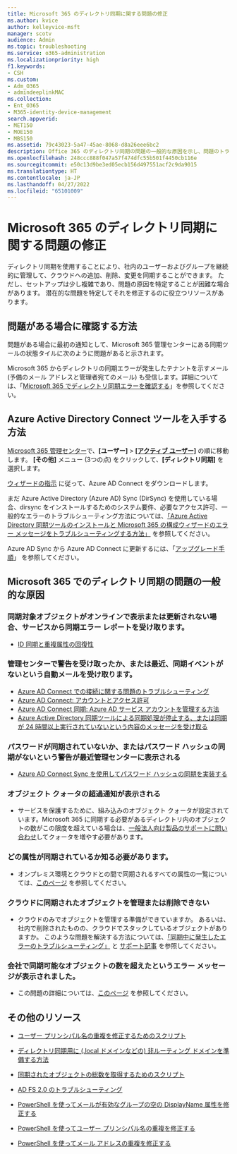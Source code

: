 ```yaml
---
title: Microsoft 365 のディレクトリ同期に関する問題の修正
ms.author: kvice
author: kelleyvice-msft
manager: scotv
audience: Admin
ms.topic: troubleshooting
ms.service: o365-administration
ms.localizationpriority: high
f1.keywords:
- CSH
ms.custom:
- Adm_O365
- admindeeplinkMAC
ms.collection:
- Ent_O365
- M365-identity-device-management
search.appverid:
- MET150
- MOE150
- MBS150
ms.assetid: 79c43023-5a47-45ae-8068-d8a26eee6bc2
description: Office 365 のディレクトリ同期の問題の一般的な原因を示し、問題のトラブルシューティングと解決に役立ついくつかの方法を紹介します。
ms.openlocfilehash: 248ccc888f047a57f474dfc55b501f4450cb116e
ms.sourcegitcommit: e50c13d9be3ed05ecb156d497551acf2c9da9015
ms.translationtype: HT
ms.contentlocale: ja-JP
ms.lasthandoff: 04/27/2022
ms.locfileid: "65101009"
---
```

# <a name="fixing-problems-with-directory-synchronization-for-microsoft-365"></a>Microsoft 365 のディレクトリ同期に関する問題の修正

ディレクトリ同期を使用することにより、社内のユーザーおよびグループを継続的に管理して、クラウドへの追加、削除、変更を同期することができます。 ただし、セットアップは少し複雑であり、問題の原因を特定することが困難な場合があります。 潜在的な問題を特定してそれを修正するのに役立つリソースがあります。
  
## <a name="how-do-i-know-if-something-is-wrong"></a>問題がある場合に確認する方法

問題がある場合に最初の通知として、Microsoft 365 管理センターにある同期ツールの状態タイルに次のように問題があると示されます。
  
Microsoft 365 からディレクトリの同期エラーが発生したテナントを示すメール (予備のメール アドレスと管理者宛てのメール) も受信します。詳細については、「[Microsoft 365 でディレクトリ同期エラーを確認する](identify-directory-synchronization-errors.md)」を参照してください。
  
## <a name="how-do-i-get-azure-active-directory-connect-tool"></a>Azure Active Directory Connect ツールを入手する方法

[Microsoft 365 管理センター](https://admin.microsoft.com)で、**[ユーザー]** \> <a href="https://go.microsoft.com/fwlink/p/?linkid=834822" target="_blank">**[アクティブ ユーザー]**</a> の順に移動します。 **[その他]** メニュー (3つの点) をクリックして、**[ディレクトリ同期]** を選択します。 
  
[ウィザードの指示](set-up-directory-synchronization.md) に従って、Azure AD Connect をダウンロードします。 
  
まだ Azure Active Directory (Azure AD) Sync (DirSync) を使用している場合、dirsync をインストールするためのシステム要件、必要なアクセス許可、一般的なエラーのトラブルシューティング方法については、[「Azure Active Directory 同期ツールのインストールと Microsoft 365 の構成ウィザードのエラー メッセージをトラブルシューティングする方法」](/troubleshoot/azure/active-directory/installation-configuration-wizard-errors) を参照してください。 
  
Azure AD Sync から Azure AD Connect に更新するには、「[アップグレード手順](/azure/active-directory/hybrid/how-to-dirsync-upgrade-get-started)」 を参照してください。
  
## <a name="resolving-common-causes-of-problems-with-directory-synchronization-in-microsoft-365"></a>Microsoft 365 でのディレクトリ同期の問題の一般的な原因

### <a name="synchronized-objects-arent-appearing-or-updating-online-or-im-getting-synchronization-error-reports-from-the-service"></a>同期対象オブジェクトがオンラインで表示または更新されない場合、サービスから同期エラー レポートを受け取ります。

- [ID 同期と重複属性の回復性](/azure/active-directory/hybrid/how-to-connect-syncservice-duplicate-attribute-resiliency)

### <a name="i-have-an-alert-in-the-admin-center-or-am-receiving-automated-emails-that-there-hasnt-been-a-recent-synchronization-event"></a>管理センターで警告を受け取ったか、または最近、同期イベントがないという自動メールを受け取ります。
- [Azure AD Connect での接続に関する問題のトラブルシューティング](/azure/active-directory/hybrid/tshoot-connect-connectivity)
- [Azure AD Connect: アカウントとアクセス許可](/azure/active-directory/hybrid/reference-connect-accounts-permissions)
- [Azure AD Connect 同期: Azure AD サービス アカウントを管理する方法](/azure/active-directory/hybrid/how-to-connect-azureadaccount)
- [Azure Active Directory 同期ツールによる同期処理が停止する、または同期が 24 時間以上実行されていないという内容のメッセージを受け取る](https://support.microsoft.com/help/2882421/directory-synchronization-to-azure-active-directory-stops-or-you-re-warned-that-sync-hasn-t-registered-in-more-than-a-day)

### <a name="password-hashes-arent-synchronizing-or-im-seeing-an-alert-in-the-admin-center-that-there-hasnt-been-a-recent-password-hash-synchronization"></a>パスワードが同期されていないか、またはパスワード ハッシュの同期がないという警告が最近管理センターに表示される
- [Azure AD Connect Sync を使用してパスワード ハッシュの同期を実装する](/azure/active-directory/hybrid/how-to-connect-password-hash-synchronization)

### <a name="im-seeing-an-alert-that-object-quota-exceeded"></a>オブジェクト クォータの超過通知が表示される
- サービスを保護するために、組み込みのオブジェクト クォータが設定されています。Microsoft 365 に同期する必要があるディレクトリ内のオブジェクトの数がこの限度を超えている場合は、[一般法人向け製品のサポートに問い合わせ](https://support.office.com/article/32a17ca7-6fa0-4870-8a8d-e25ba4ccfd4b)してクォータを増やす必要があります。

### <a name="i-need-to-know-which-attributes-are-synchronized"></a>どの属性が同期されているか知る必要があります。
- オンプレミス環境とクラウドとの間で同期されるすべての属性の一覧については、[このページ](https://go.microsoft.com/fwlink/p/?LinkId=396719) を参照してください。

### <a name="i-cant-manage-or-remove-objects-that-were-synchronized-to-the-cloud"></a>クラウドに同期されたオブジェクトを管理または削除できない
- クラウドのみでオブジェクトを管理する準備ができていますか。 あるいは、社内で削除されたものの、クラウドでスタックしているオブジェクトがありますか。 このような問題を解決する方法については、[「同期中に発生したエラーのトラブルシューティング」](/azure/active-directory/hybrid/tshoot-connect-sync-errors) と [サポート記事](/troubleshoot/azure/active-directory/cannot-manage-objects) を参照してください。

### <a name="i-got-an-error-message-that-my-company-has-exceeded-the-number-of-objects-that-can-be-synchronized"></a>会社で同期可能なオブジェクトの数を超えたというエラー メッセージが表示されました。
- この問題の詳細については、[このページ](/troubleshoot/azure/active-directory/exceed-number-objects-synced) を参照してください。
   
## <a name="other-resources"></a>その他のリソース

- [ユーザー プリンシパル名の重複を修正するためのスクリプト](/samples/browse/?redirectedfrom=TechNet-Gallery)
    
- [ディレクトリ同期用に (.local ドメインなどの) 非ルーティング ドメインを準備する方法](prepare-a-non-routable-domain-for-directory-synchronization.md)
    
- [同期されたオブジェクトの総数を取得するためのスクリプト](/samples/browse/?redirectedfrom=TechNet-Gallery)
    
- [AD FS 2.0 のトラブルシューティング](https://go.microsoft.com/fwlink/p/?LinkId=396727)
    
- [PowerShell を使ってメールが有効なグループの空の DisplayName 属性を修正する](https://go.microsoft.com/fwlink/p/?LinkId=396728)
    
- [PowerShell を使ってユーザー プリンシパル名の重複を修正する](https://go.microsoft.com/fwlink/p/?LinkId=396730)
    
- [PowerShell を使ってメール アドレスの重複を修正する](https://go.microsoft.com/fwlink/p/?LinkId=396731)
